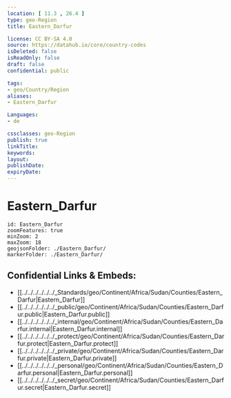 ```yaml
---
location: [ 11.3 , 26.4 ] 
type: geo-Region
title: Eastern_Darfur

license: CC BY-SA 4.0
source: https://datahub.io/core/country-codes
isDeleted: false
isReadOnly: false
draft: false
confidential: public

tags:
- geo/Country/Region
aliases:
- Eastern_Darfur

Languages:
- de

cssclasses: geo-Region
publish: true
linkTitle: 
keywords: 
layout: 
publishDate: 
expiryDate: 
---
```


# Eastern_Darfur

```leaflet
id: Eastern_Darfur
zoomFeatures: true 
minZoom: 2 
maxZoom: 18
geojsonFolder: ./Eastern_Darfur/
markerFolder: ./Eastern_Darfur/
```


## Confidential Links & Embeds: 
- [[../../../../../../_Standards/geo/Continent/Africa/Sudan/Counties/Eastern_Darfur|Eastern_Darfur]] 
- [[../../../../../../_public/geo/Continent/Africa/Sudan/Counties/Eastern_Darfur.public|Eastern_Darfur.public]] 
- [[../../../../../../_internal/geo/Continent/Africa/Sudan/Counties/Eastern_Darfur.internal|Eastern_Darfur.internal]] 
- [[../../../../../../_protect/geo/Continent/Africa/Sudan/Counties/Eastern_Darfur.protect|Eastern_Darfur.protect]] 
- [[../../../../../../_private/geo/Continent/Africa/Sudan/Counties/Eastern_Darfur.private|Eastern_Darfur.private]] 
- [[../../../../../../_personal/geo/Continent/Africa/Sudan/Counties/Eastern_Darfur.personal|Eastern_Darfur.personal]] 
- [[../../../../../../_secret/geo/Continent/Africa/Sudan/Counties/Eastern_Darfur.secret|Eastern_Darfur.secret]] 

